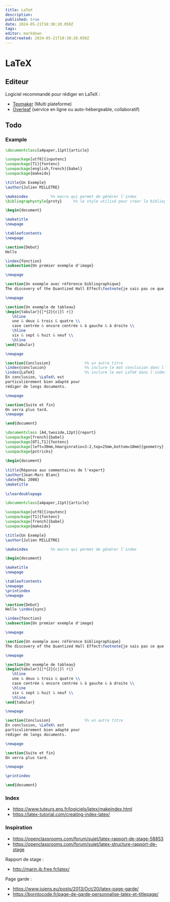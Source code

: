 ```yaml
---
title: LaTeX
description: 
published: true
date: 2024-05-21T18:30:20.050Z
tags: 
editor: markdown
dateCreated: 2024-05-21T18:30:20.050Z
---
```


# LaTeX

## Editeur

Logiciel recommandé pour rédiger en LaTeX :

- [Texmaker](https://www.xm1math.net/texmaker/) (Multi plateforme)
- [Overleaf](https://github.com/overleaf/overleaf) (service en ligne ou auto-hébergeable, collaboratif)

## Todo

### Example

```latex
\documentclass[a4paper,11pt]{article}

\usepackage[utf8]{inputenc} 
\usepackage[T1]{fontenc}
\usepackage[english,french]{babel}
\usepackage{makeidx}

\title{Un Exemple}
\author{Julien MILLETRE}

\makeindex		    %% macro qui permet de générer l'index
\bibliographystyle{prsty}	  %% le style utilisé pour créer la bibliographie

\begin{document}

\maketitle
\newpage

\tableofcontents
\newpage

\section{Debut}
Hello

\index{fonction} 
\subsection{Un premier exemple d'image}

\newpage

\section{Un exemple avec référence bibliographique}
The discovery of the Quantized Hall Effect\footnote{je sais pas ce que c'est!} was made by...

\newpage

\section{Un exemple de tableau}
\begin{tabular}{|*{2}{c|}l r|}
   \hline
   une & deux & trois & quatre \\
   case centrée & encore centrée & à gauche & à droite \\
   \hline
   six & sept & huit & neuf \\
   \hline
\end{tabular}

\newpage

\section{Conclusion}               %% un autre titre
\index{conclusion}                 %% inclure le mot conclusion dans l'index
\index{LaTeX}                      %% inclure le mot LaTeX dans l'index
En conclusion, \LaTeX\ est 
particulièrement bien adapté pour 
rédiger de longs documents.

\newpage

\section{Suite et fin}
On verra plus tard.
\newpage

\end{document}

```
```latex
\documentclass [A4,twoside,12pt]{report}
\usepackage[french]{babel}
\usepackage[OT1,T1]{fontenc}
\usepackage[left=30mm,hmarginratio=3:2,top=25mm,bottom=10mm]{geometry}
\usepackage{pstricks}
 
\begin{document}
 
\title{Réponse aux commentaires de l'expert}
\author{Jean-Marc Blanc}
\date{Mai 2008}
\maketitle
 
\cleardoublepage
```

```latex
\documentclass[a4paper,11pt]{article}

\usepackage[utf8]{inputenc} 
\usepackage[T1]{fontenc}
\usepackage[french]{babel}
\usepackage{makeidx}

\title{Un Exemple}
\author{Julien MILLETRE}

\makeindex		    %% macro qui permet de générer l'index

\begin{document}

\maketitle
\newpage

\tableofcontents
\newpage
\printindex
\newpage

\section{Debut}
Hello \index{sync}

\index{fonction} 
\subsection{Un premier exemple d'image}

\newpage

\section{Un exemple avec référence bibliographique}
The discovery of the Quantized Hall Effect\footnote{je sais pas ce que c'est!} was made by...

\newpage

\section{Un exemple de tableau}
\begin{tabular}{|*{2}{c|}l r|}
   \hline
   une & deux & trois & quatre \\
   case centrée & encore centrée & à gauche & à droite \\
   \hline
   six & sept & huit & neuf \\
   \hline
\end{tabular}

\newpage

\section{Conclusion}               %% un autre titre
En conclusion, \LaTeX\ est 
particulièrement bien adapté pour 
rédiger de longs documents.

\newpage

\section{Suite et fin}
On verra plus tard.

\newpage

\printindex

\end{document}

```

### Index

- <https://www.tuteurs.ens.fr/logiciels/latex/makeindex.html>
- <https://latex-tutorial.com/creating-index-latex/>

### Inspiration

- <https://openclassrooms.com/forum/sujet/latex-rapport-de-stage-58853>
- <https://openclassrooms.com/forum/sujet/latex-structure-rapport-de-stage>

Rapport de stage :

- <http://marin.jb.free.fr/latex/>

Page garde :

- <https://www.jujens.eu/posts/2013/Oct/20/latex-page-garde/>
- <https://borntocode.fr/page-de-garde-personnalise-latex-et-titlepage/>